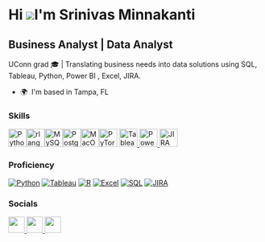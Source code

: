 # Hi ![](https://user-images.githubusercontent.com/18350557/176309783-0785949b-9127-417c-8b55-ab5a4333674e.gif)I'm Srinivas Minnakanti
## Business Analyst | Data Analyst
UConn grad 🎓 | Translating business needs into data solutions using SQL, Tableau, Python, Power BI , Excel, JIRA.
* 🌍  I'm based in Tampa, FL 

### Skills  

<p align="left"> <a href="https://www.python.org/" target="_blank" rel="noreferrer"><img src="https://raw.githubusercontent.com/danielcranney/readme-generator/main/public/icons/skills/python-colored.svg" width="36" height="36" alt="Python" /></a><a href="https://www.r-project.org/" target="_blank" rel="noreferrer"><img src="https://raw.githubusercontent.com/danielcranney/readme-generator/main/public/icons/skills/rlang-colored.svg" width="36" height="36" alt="rlang" /></a><a href="https://www.mysql.com/" target="_blank" rel="noreferrer"><img src="https://raw.githubusercontent.com/danielcranney/readme-generator/main/public/icons/skills/mysql-colored.svg" width="36" height="36" alt="MySQL" /></a><a href="https://www.postgresql.org/" target="_blank" rel="noreferrer"><img src="https://raw.githubusercontent.com/danielcranney/readme-generator/main/public/icons/skills/postgresql-colored.svg" width="36" height="36" alt="PostgreSQL" /></a><a href="https://apple.com" target="_blank" rel="noreferrer"><img src="https://raw.githubusercontent.com/danielcranney/readme-generator/main/public/icons/skills/macos-colored.svg" width="36" height="36" alt="MacOS" /></a><a href="https://pytorch.org/" target="_blank" rel="noreferrer"><img src="https://raw.githubusercontent.com/danielcranney/readme-generator/main/public/icons/skills/pytorch-colored.svg" width="36" height="36" alt="PyTorch" /></a>   <a href="https://www.tableau.com/" target="_blank" rel="noreferrer">
    <img src="https://cdn.worldvectorlogo.com/logos/tableau-software.svg" width="36" height="36" alt="Tableau" />
  </a>  <a href="https://powerbi.microsoft.com/" target="_blank" rel="noreferrer">
    <img src="https://www.vectorlogo.zone/logos/microsoft_powerbi/microsoft_powerbi-icon.svg" width="36" height="36" alt="Power BI" />
  </a> 
  <a href="https://www.atlassian.com/software/jira" target="_blank" rel="noreferrer">
    <img src="https://cdn.worldvectorlogo.com/logos/jira-1.svg" width="36" height="36" alt="JIRA" />
  </a>
</p> 

### Proficiency

[![Python](https://img.shields.io/badge/Python-Expert-3776AB?style=flat-square&logo=python&logoColor=facc15&color=27272a)](https://www.python.org/)
[![Tableau](https://img.shields.io/badge/Tableau-Expert-E97627?style=flat-square&logo=tableau&logoColor=facc15&color=27272a)](https://www.tableau.com/)
[![R](https://img.shields.io/badge/R-Advanced-276DC3?style=flat-square&logo=r&logoColor=facc15&color=27272a)](https://www.r-project.org/)
[![Excel](https://img.shields.io/badge/Excel-Expert-217346?style=flat-square&logo=microsoft-excel&logoColor=facc15&color=27272a)](https://www.microsoft.com/en-us/microsoft-365/excel)
[![SQL](https://img.shields.io/badge/SQL-Expert-4479A1?style=flat-square&logo=postgresql&logoColor=facc15&color=27272a)](https://www.postgresql.org/)
[![JIRA](https://img.shields.io/badge/JIRA-Expert-0052CC?style=flat-square&logo=jira&logoColor=facc15&color=27272a)](https://www.atlassian.com/software/jira)

 ### Socials
 
 <p align="left"> <a href="https://www.github.com/MinnakantiSrinivas" target="_blank" rel="noreferrer"> <picture> <source media="(prefers-color-scheme: dark)" srcset="https://raw.githubusercontent.com/danielcranney/readme-generator/main/public/icons/socials/github-dark.svg" /> <source media="(prefers-color-scheme: light)" srcset="https://raw.githubusercontent.com/danielcranney/readme-generator/main/public/icons/socials/github.svg" /> <img src="https://raw.githubusercontent.com/danielcranney/readme-generator/main/public/icons/socials/github.svg" width="32" height="32" /> </picture> </a> <a href="https://www.linkedin.com/in/srinivasminnakanti/" target="_blank" rel="noreferrer"> <picture> <source media="(prefers-color-scheme: dark)" srcset="https://raw.githubusercontent.com/danielcranney/readme-generator/main/public/icons/socials/linkedin-dark.svg" /> <source media="(prefers-color-scheme: light)" srcset="https://raw.githubusercontent.com/danielcranney/readme-generator/main/public/icons/socials/linkedin.svg" /> <img src="https://raw.githubusercontent.com/danielcranney/readme-generator/main/public/icons/socials/linkedin.svg" width="32" height="32" /> </picture> </a> <a href="https://www.datascienceportfol.io/minnakantisrinu" target="_blank" rel="noreferrer"> <picture> <source media="(prefers-color-scheme: dark)" srcset="https://raw.githubusercontent.com/simple-icons/simple-icons/develop/icons/globe-dark.svg" /> <source media="(prefers-color-scheme: light)" srcset="https://raw.githubusercontent.com/simple-icons/simple-icons/develop/icons/globe.svg" /> <img src="https://raw.githubusercontent.com/simple-icons/simple-icons/develop/icons/globe.svg" width="32" height="32" /> </picture> </a> </p>



